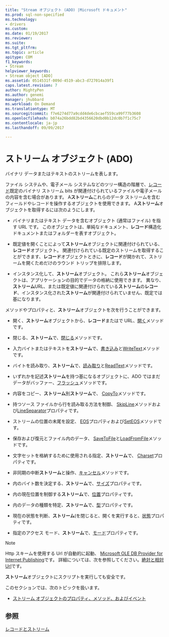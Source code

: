 ```yaml
---
title: "Stream オブジェクト (ADO) |Microsoft ドキュメント"
ms.prod: sql-non-specified
ms.technology:
- drivers
ms.custom: 
ms.date: 01/19/2017
ms.reviewer: 
ms.suite: 
ms.tgt_pltfrm: 
ms.topic: article
apitype: COM
f1_keywords:
- Stream
helpviewer_keywords:
- Stream object [ADO]
ms.assetid: 0514531f-009d-4519-abc3-d727014a39f1
caps.latest.revision: 7
author: MightyPen
ms.author: genemi
manager: jhubbard
ms.workload: On Demand
ms.translationtype: MT
ms.sourcegitcommit: f7e6274d77a9cdd4de6cbcaef559ca99f77b3608
ms.openlocfilehash: b074a26bdd82bd4356620dbd0b12dc0b7f1c75c7
ms.contentlocale: ja-jp
ms.lasthandoff: 09/09/2017

---
```

# <a name="stream-object-ado"></a>ストリーム オブジェクト (ADO)
バイナリ データまたはテキストのストリームを表します。  
  
 ファイル システムや、電子メール システムなどのツリー構造の階層で、[レコード](../../../ado/reference/ado-api/record-object-ado.md)既定のバイナリ ストリーム bits が関連付けられているファイルや電子メールの内容を含む場合があります。 A**ストリーム**これらのデータ ストリームを含むフィールドやレコードを操作するオブジェクトを使用できます。 A**ストリーム**オブジェクトを取得するには次のようにします。  
  
-   バイナリまたはテキスト データを含むオブジェクト (通常はファイル) を指す URL です。 このオブジェクトは、単純なドキュメント、**レコード**構造化ドキュメントまたはフォルダーを表すオブジェクト。  
  
-   既定値を開くことによって**ストリーム**オブジェクトに関連付けられている、**レコード**オブジェクト。 関連付けられている既定のストリームを取得することができます、**レコード**オブジェクトときに、**レコード**が開かれて、ストリームを開くためだけのラウンド トリップを排除します。  
  
-   インスタンス化して、**ストリーム**オブジェクト。 これら**ストリーム**オブジェクトは、アプリケーションの目的でデータの格納に使用できます。 異なり、**ストリーム**URL、または既定値に関連付けられている**ストリーム**の**レコード**、インスタンス化された**ストリーム**が関連付けられていません、既定では基になります。  
  
 メソッドやプロパティと、**ストリーム**オブジェクトを次を行うことができます。  
  
-   開く、**ストリーム**オブジェクトから、**レコード**またはで URL、[開く](../../../ado/reference/ado-api/open-method-ado-stream.md)メソッドです。  
  
-   閉じる、**ストリーム**で、[閉じる](../../../ado/reference/ado-api/close-method-ado.md)メソッドです。  
  
-   入力バイトまたはテキストを**ストリーム**で、[書き込み](../../../ado/reference/ado-api/write-method.md)と[WriteText](../../../ado/reference/ado-api/writetext-method.md)メソッドです。  
  
-   バイトを読み取り、**ストリーム**で、[読み取り](../../../ado/reference/ado-api/read-method.md)と[ReadText](../../../ado/reference/ado-api/readtext-method.md)メソッドです。  
  
-   いずれかを記述**ストリーム**を持つ基になるオブジェクトに、ADO ではまだデータがバッファー、[フラッシュ](../../../ado/reference/ado-api/flush-method-ado.md)メソッドです。  
  
-   内容をコピー、**ストリーム**別**ストリーム**で、 [CopyTo](../../../ado/reference/ado-api/copyto-method-ado.md)メソッドです。  
  
-   持つソース ファイルから行を読み取る方法を制御、 [SkipLine](../../../ado/reference/ado-api/skipline-method.md)メソッドおよび[LineSeparator](../../../ado/reference/ado-api/lineseparator-property-ado.md)プロパティです。  
  
-   ストリームの位置の末尾を設定、 [EOS](../../../ado/reference/ado-api/eos-property.md)プロパティおよび[SetEOS](../../../ado/reference/ado-api/seteos-method.md)メソッドです。  
  
-   保存および復元とファイル内のデータ、 [SaveToFile](../../../ado/reference/ado-api/savetofile-method.md)と[LoadFromFile](../../../ado/reference/ado-api/loadfromfile-method-ado.md)メソッドです。  
  
-   文字セットを格納するために使用される指定、**ストリーム**で、 [Charset](../../../ado/reference/ado-api/charset-property-ado.md)プロパティです。  
  
-   非同期の中断**ストリーム**と操作、[キャンセル](../../../ado/reference/ado-api/cancel-method-ado.md)メソッドです。  
  
-   内のバイト数を決定する、**ストリーム**で、[サイズ](../../../ado/reference/ado-api/size-property-ado-stream.md)プロパティです。  
  
-   内の現在位置を制御する**ストリーム**で、[位置](../../../ado/reference/ado-api/position-property-ado.md)プロパティです。  
  
-   内のデータの種類を特定、**ストリーム**で、[型](../../../ado/reference/ado-api/type-property-ado-stream.md)プロパティです。  
  
-   現在の状態を判断、**ストリーム**(を閉じると、開くを実行すると、[状態](../../../ado/reference/ado-api/state-property-ado.md)プロパティです。  
  
-   指定のアクセス モード、**ストリーム**で、[モード](../../../ado/reference/ado-api/mode-property-ado.md)プロパティです。  
  
> [!NOTE]
>  Http スキームを使用する Url が自動的に起動、 [Microsoft OLE DB Provider for Internet Publishing](../../../ado/guide/appendixes/microsoft-ole-db-provider-for-internet-publishing.md)です。 詳細については、次を参照してください。[絶対と相対 Url](../../../ado/guide/data/absolute-and-relative-urls.md)です。  
  
 **ストリーム**オブジェクトにスクリプトを実行しても安全です。  
  
 このセクションでは、次のトピックを扱います。  
  
-   [ストリーム オブジェクトのプロパティ、メソッド、およびイベント](../../../ado/reference/ado-api/stream-object-properties-methods-and-events.md)  
  
## <a name="see-also"></a>参照  
 [レコードとストリーム](../../../ado/guide/data/records-and-streams.md)

